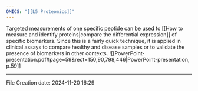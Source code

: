 ```yaml
---
OMICS: "[[L5 Proteomics]]"
---
```

Targeted measurements of one specific peptide can be used to [[How to measure and identify proteins|compare the differential expression]] of specific biomarkers. Since this is a fairly quick technique, it is applied in clinical assays to compare healthy and disease samples or to validate the presence of biomarkers in other contexts.
![[PowerPoint-presentation.pdf#page=59&rect=150,90,798,446|PowerPoint-presentation, p.59]]

---
File Creation date: 2024-11-20 16:29
